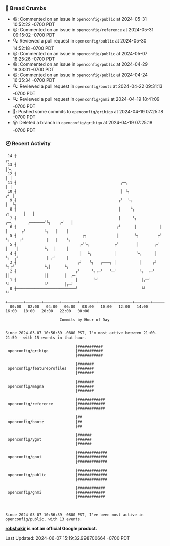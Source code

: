 ### 🍞 Bread Crumbs

 * 😃: Commented on an issue in `openconfig/public` at 2024-05-31 10:52:22 -0700 PDT
 * 😃: Commented on an issue in `openconfig/reference` at 2024-05-31 09:15:02 -0700 PDT
 * 🔍: Reviewed a pull request in  `openconfig/public` at 2024-05-30 14:52:18 -0700 PDT
 * 😃: Commented on an issue in `openconfig/public` at 2024-05-07 18:25:26 -0700 PDT
 * 😃: Commented on an issue in `openconfig/public` at 2024-04-29 19:33:01 -0700 PDT
 * 😃: Commented on an issue in `openconfig/public` at 2024-04-24 16:35:34 -0700 PDT
 * 🔍: Reviewed a pull request in  `openconfig/bootz` at 2024-04-22 09:31:13 -0700 PDT
 * 🔍: Reviewed a pull request in  `openconfig/gnmi` at 2024-04-19 18:41:09 -0700 PDT
 * 🚢: Pushed some commits to `openconfig/gribigo` at 2024-04-19 07:25:18 -0700 PDT
 * 🗑: Deleted a branch in `openconfig/gribigo` at 2024-04-19 07:25:18 -0700 PDT

### 🕘 Recent Activity
```
 14 ┼                                                                                         ╭╮
 13 ┤                                                                                         │╰╮
 12 ┤                                                                                         │ │
 11 ┤                                              ╭─╮                                        │ │
 10 ┤                                              │ ╰╮                                      ╭╯ │
  9 ┤                                             ╭╯  ╰╮                                     │  ╰╮
  8 ┤                                             │    ╰╮                            ╭╮      │   │
  7 ┤                                             │     ╰╮          ╭─╮       ╭──────╯╰╮    ╭╯   │
  6 ┤                                            ╭╯      │          │ │      ╭╯        ╰╮   │    │
  5 ┤                             ╭╮             │       ╰╮        ╭╯ ╰╮    ╭╯          │   │    ╰╮
  5 ┤                            ╭╯╰╮           ╭╯        │       ╭╯   │    │           ╰╮  │     │
  4 ┤                            │  ╰╮          │         ╰╮      │    ╰╮  ╭╯            │ ╭╯     │
  3 ┤                           ╭╯   ╰╮   ╭───╮ │          │     ╭╯     ╰╮╭╯             ╰╮│      ╰╮
  2 ┤                          ╭╯     ╰╮╭─╯   ╰─╯          ╰╮  ╭─╯       ││               ││       │  ╭─
  1 ┤                          │       ╰╯                   │╭─╯         ╰╯               ╰╯       │╭─╯
  0 ┼──────────────────────────╯                            ╰╯                                     ╰╯
    +───────+───────+───────+───────+───────+───────+───────+───────+───────+───────+───────+───────+────
  00:00   02:00   04:00   06:00   08:00   10:00   12:00   14:00   16:00   18:00   20:00   22:00   00:00   

						Commits by Hour of Day


Since 2024-03-07 10:56:39 -0800 PST, I'm most active between 21:00-21:59 - with 15 events in that hour.

```



```
                               |###########
 openconfig/gribigo            |###########
                               |###########

                               |#######
 openconfig/featureprofiles    |#######
                               |#######

                               |#######
 openconfig/magna              |#######
                               |#######

                               |############
 openconfig/reference          |############
                               |############

                               |##
 openconfig/bootz              |##
                               |##

                               |######
 openconfig/ygot               |######
                               |######

                               |#############
 openconfig/gnoi               |#############
                               |#############

                               |#############
 openconfig/public             |#############
                               |#############

                               |############
 openconfig/gnmi               |############
                               |############



Since 2024-03-07 10:56:39 -0800 PST, I've been most active in openconfig/public, with 13 events.

```
**[robshakir](mailto:robjs@google.com) is not an official Google product.**  


Last Updated: 2024-06-07 15:19:32.998700664 -0700 PDT
